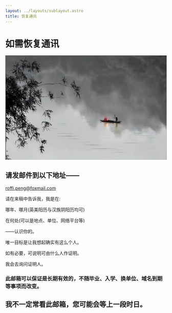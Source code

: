 ```yaml
---
layout: ../layouts/sublayout.astro
title: 恢复通讯
---
```


# 如需恢复通讯

![图片加载失败](../../public/logo.jpg "孤筏刺柳")

## 请发邮件到以下地址——

roffi.peng@foxmail.com

请在来稿中告诉我，我是在:

哪年、哪月(英美阳历与汉族阴阳历均可)

在何处(可以是地点、单位、网络平台等)

——认识你的。

唯一目标是让我想起确实有这么个人。

如有必要，可说明可由什么人作证明。

我会去询问证明人。

### 此邮箱可以保证是长期有效的，不随毕业、入学、换单位、域名到期等事项而改变。

## 我不一定常看此邮箱，您可能会等上一段时日。